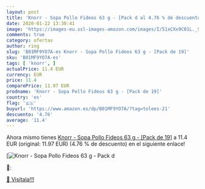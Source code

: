 ```yaml
---
layout: post
title: 'Knorr - Sopa Pollo Fideos 63 g - [Pack d al 4.76 % de descuento'
date: 2020-01-22 13:30:41
image: 'https://images-eu.ssl-images-amazon.com/images/I/51xCXx9C01L._SL200_.jpg'
comments: true
category: ofertas
author: ring
slug: 'B01MF9YO7A-es Knorr - Sopa Pollo Fideos 63 g - [Pack de 19]'
sku: 'B01MF9YO7A-es'
tags: [ 'knorr', ]
actualPrice: 11.4 EUR
currency: EUR
price: 11.4
comparePrice: 11.97 EUR
prodname: 'Knorr - Sopa Pollo Fideos 63 g - [Pack de 19]'
country: 'es'
flag: '🇪🇸'
buyurl: 'https://www.amazon.es/dp/B01MF9YO7A/?tag=tolees-21'
descuento: '4.76'
average: '11.4'
---
```


Ahora mismo tienes [Knorr - Sopa Pollo Fideos 63 g - [Pack de 19]](https://www.amazon.es/dp/B01MF9YO7A/?tag=tolees-21) a 11.4 EUR (original: 11.97 EUR) (4.76 %  de descuento) en el siguiente enlace!

[![Knorr - Sopa Pollo Fideos 63 g - [Pack d](https://images-eu.ssl-images-amazon.com/images/I/51xCXx9C01L._SL200_.jpg)](https://www.amazon.es/dp/B01MF9YO7A/?tag=tolees-21)

🔎:


[🛒 Visítala!!!](https://www.amazon.es/dp/B01MF9YO7A/?tag=tolees-21)
